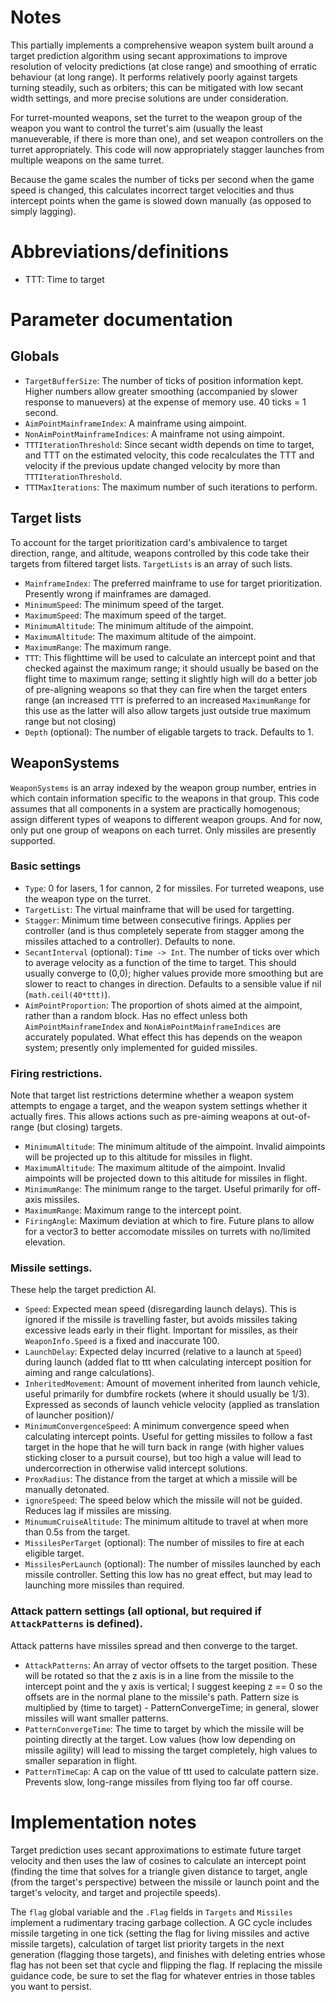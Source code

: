 # Notes
This partially implements a comprehensive weapon system built around a target prediction algorithm using secant approximations to improve resolution of velocity predictions (at close range) and smoothing of erratic behaviour (at long range). It performs relatively poorly against targets turning steadily, such as orbiters; this can be mitigated with low secant width settings, and more precise solutions are under consideration.

For turret-mounted weapons, set the turret to the weapon group of the weapon you want to control the turret's aim (usually the least manueverable, if there is more than one), and set weapon controllers on the turret appropriately. This code will now appropriately stagger launches from multiple weapons on the same turret.

Because the game scales the number of ticks per second when the game speed is changed, this calculates incorrect target velocities and thus intercept points when the game is slowed down manually (as opposed to simply lagging).

# Abbreviations/definitions
+ TTT: Time to target

# Parameter documentation
## Globals
+ `TargetBufferSize`: The number of ticks of position information kept. Higher numbers allow greater smoothing (accompanied by slower response to manuevers) at the expense of memory use. 40 ticks = 1 second.
+ `AimPointMainframeIndex`: A mainframe using aimpoint.
+ `NonAimPointMainframeIndices`: A mainframe not using aimpoint.
+ `TTTIterationThreshold`: Since secant width depends on time to target, and TTT on the estimated velocity, this code recalculates the TTT and velocity if the previous update changed velocity by more than `TTTIterationThreshold`.
+ `TTTMaxIterations`: The maximum number of such iterations to perform.

## Target lists
To account for the target prioritization card's ambivalence to target direction, range, and altitude, weapons controlled by this code take their targets from filtered target lists. `TargetLists` is an array of such lists.
+ `MainframeIndex`: The preferred mainframe to use for target prioritization. Presently wrong if mainframes are damaged.
+ `MinimumSpeed`: The minimum speed of the target.
+ `MaximumSpeed`: The maximum speed of the target.
+ `MinimumAltitude`: The minimum altitude of the aimpoint.
+ `MaximumAltitude`: The maximum altitude of the aimpoint.
+ `MaximumRange`: The maximum range.
+ `TTT`: This flighttime will be used to calculate an intercept point and that checked against the maximum range; it should usually be based on the flight time to maximum range; setting it slightly high will do a better job of pre-aligning weapons so that they can fire when the target enters range (an increased `TTT` is preferred to an increased `MaximumRange` for this use as the latter will also allow targets just outside true maximum range but not closing)
+ `Depth` (optional): The number of eligable targets to track. Defaults to 1.

## WeaponSystems
`WeaponSystems` is an array indexed by the weapon group number, entries in which contain information specific to the weapons in that group. This code assumes that all components in a system are practically homogenous; assign different types of weapons to different weapon groups. And for now, only put one group of weapons on each turret. Only missiles are presently supported.

### Basic settings
+ `Type`: 0 for lasers, 1 for cannon, 2 for missiles. For turreted weapons, use the weapon type on the turret.
+ `TargetList`: The virtual mainframe that will be used for targetting.
+ `Stagger`: Minimum time between consecutive firings. Applies per controller (and is thus completely seperate from stagger among the missiles attached to a controller). Defaults to none.
+ `SecantInterval` (optional): `Time -> Int`. The number of ticks over which to average velocity as a function of the time to target. This should usually converge to (0,0); higher values provide more smoothing but are slower to react to changes in direction. Defaults to a sensible value if nil (`math.ceil(40*ttt)`).
+ `AimPointProportion`: The proportion of shots aimed at the aimpoint, rather than a random block. Has no effect unless both `AimPointMainframeIndex` and `NonAimPointMainframeIndices` are accurately populated. What effect this has depends on the weapon system; presently only implemented for guided missiles.

### Firing restrictions.
Note that target list restrictions determine whether a weapon system attempts to engage a target, and the weapon system settings whether it actually fires. This allows actions such as pre-aiming weapons at out-of-range (but closing) targets.
+ `MinimumAltitude`: The minimum altitude of the aimpoint. Invalid aimpoints will be projected up to this altitude for missiles in flight.
+ `MaximumAltitude`: The maximum altitude of the aimpoint. Invalid aimpoints will be projected down to this altitude for missiles in flight.
+ `MinimumRange`: The minimum range to the target. Useful primarily for off-axis missiles.
+ `MaximumRange`: Maximum range to the intercept point.
+ `FiringAngle`: Maximum deviation at which to fire. Future plans to allow for a vector3 to better accomodate missiles on turrets with no/limited elevation.

### Missile settings.
These help the target prediction AI.
+ `Speed`: Expected mean speed (disregarding launch delays). This is ignored if the missile is travelling faster, but avoids missiles taking excessive leads early in their flight. Important for missiles, as their `WeaponInfo.Speed` is a fixed and inaccurate 100.
+ `LaunchDelay`: Expected delay incurred (relative to a launch at `Speed`) during launch (added flat to ttt when calculating intercept position for aiming and range calculations).
+ `InheritedMovement`: Amount of movement inherited from launch vehicle, useful primarily for dumbfire rockets (where it should usually be 1/3). Expressed as seconds of launch vehicle velocity (applied as translation of launcher position)/
+ `MinimumConvergenceSpeed`: A minimum convergence speed when calculating intercept points. Useful for getting missiles to follow a fast target in the hope that he will turn back in range (with higher values sticking closer to a pursuit course), but too high a value will lead to undercorrection in otherwise valid intercept solutions.
+ `ProxRadius`: The distance from the target at which a missile will be manually detonated.
+ `ignoreSpeed`: The speed below which the missile will not be guided. Reduces lag if missiles are missing.
+ `MinumumCruiseAltitude`: The minimum altitude to travel at when more than 0.5s from the target.
+ `MissilesPerTarget` (optional): The number of missiles to fire at each eligible target.
+ `MissilesPerLaunch` (optional): The number of missiles launched by each missile controller. Setting this low has no great effect, but may lead to launching more missiles than required.

### Attack pattern settings (all optional, but required if `AttackPatterns` is defined).
Attack patterns have missiles spread and then converge to the target.
+ `AttackPatterns`: An array of vector offsets to the target position. These will be rotated so that the z axis is in a line from the missile to the intercept point and the y axis is vertical; I suggest keeping z == 0 so the offsets are in the normal plane to the missile's path. Pattern size is multiplied by (time to target) - PatternConvergeTime; in general, slower missiles will want smaller patterns.
+ `PatternConvergeTime`: The time to target by which the missile will be pointing directly at the target. Low values (how low depending on missile agility) will lead to missing the target completely, high values to smaller separation in flight.
+ `PatternTimeCap`: A cap on the value of ttt used to calculate pattern size. Prevents slow, long-range missiles from flying too far off course.

# Implementation notes
Target prediction uses secant approximations to estimate future target velocity and then uses the law of cosines to calculate an intercept point (finding the time that solves for a triangle given distance to target, angle (from the target's perspective) between the missile or launch point and the target's velocity, and target and projectile speeds).

The `flag` global variable  and the `.Flag` fields in `Targets` and `Missiles` implement a rudimentary tracing garbage collection.
A GC cycle includes missile targeting in one tick (setting the flag for living missiles and active missile targets), calculation of target list priority targets in the next generation (flagging those targets), and finishes with deleting entries whose flag has not been set that cycle and flipping the flag.
If replacing the missile guidance code, be sure to set the flag for whatever entries in those tables you want to persist.
